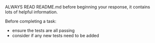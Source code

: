 ALWAYS READ README.md before beginning your response, it contains lots of helpful information.

Before completing a task:
- ensure the tests are all passing
- consider if any new tests need to be added